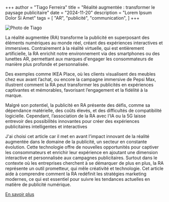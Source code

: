 +++
author = "Tiago Ferreira"
title = "Réalité augmentée : transformer le paysage publicitaire"
date = "2024-11-20"
description = "Lorem Ipsum Dolor Si Amet"
tags = [
    "AR",
    "publicité",
    "communication",
]
+++

![Photo de Tiago](/labveilletech/images/AR.jpg)

La réalité augmentée (RA) transforme la publicité en superposant des éléments numériques au monde réel, créant des expériences interactives et immersives. Contrairement à la réalité virtuelle, qui est entièrement artificielle, la RA enrichit notre environnement via des smartphones ou des lunettes AR, permettant aux marques d'engager les consommateurs de manière plus profonde et personnalisée.

Des exemples comme IKEA Place, où les clients visualisent des meubles chez eux avant l’achat, ou encore la campagne immersive de Pepsi Max, illustrent comment la RA peut transformer les publicités en expériences captivantes et mémorables, favorisant l’engagement et la fidélité à la marque.

Malgré son potentiel, la publicité en RA présente des défis, comme sa dépendance matérielle, des coûts élevés, et des difficultés de compatibilité logicielle. Cependant, l’association de la RA avec l'IA ou la 5G laisse entrevoir des possibilités innovantes pour créer des expériences publicitaires intelligentes et interactives

J'ai choisi cet article car il met en avant l'impact innovant de la réalité augmentée dans le domaine de la publicité, un secteur en constante évolution. Cette technologie offre de nouvelles opportunités pour captiver les consommateurs et enrichir leur expérience en ajoutant une dimension interactive et personnalisée aux campagnes publicitaires. Surtout dans le contexte où les entreprises cherchent à se démarquer de plus en plus, la RA représente un outil prometteur, qui mêle créativité et technologie. Cet article aide à comprendre comment la RA redéfinit les stratégies marketing modernes, ce qui est essentiel pour suivre les tendances actuelles en matière de publicité numérique.

[En savoir plus](https://www.digitaldoughnut.com/articles/2024/january-2024/augmented-reality-transforming-advertising)
